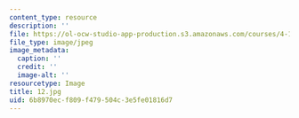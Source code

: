 ```yaml
---
content_type: resource
description: ''
file: https://ol-ocw-studio-app-production.s3.amazonaws.com/courses/4-125-architecture-studio-building-in-landscapes-fall-2002/6b8970ecf809f479504c3e5fe01816d7_12.jpg
file_type: image/jpeg
image_metadata:
  caption: ''
  credit: ''
  image-alt: ''
resourcetype: Image
title: 12.jpg
uid: 6b8970ec-f809-f479-504c-3e5fe01816d7
---
```

